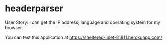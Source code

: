 # headerparser

User Story: I can get the IP address, language and operating system for my browser.

You can test this application at https://sheltered-inlet-81811.herokuapp.com/


